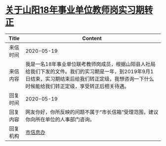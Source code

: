 # <a href="http://www.shangluo.gov.cn/zmhd/ldxxxx.jsp?urltype=leadermail.LeaderMailContentUrl&wbtreeid=1112&leadermailid=5869">关于山阳18年事业单位教师岗实习期转正</a>
|Title|Content|
|:---:|---|
|来信时间|2020-05-19|
|来信内容|我是一名18年事业单位联考教师岗成员，根据山阳县人社局给我们下发的文件。我们的实习期是一年，到2019年9月1日结束，实习期结束后给我们转正定级，我想咨询一下什么时候能给我们转正定级，享受转正后相关待遇。|
|回复时间|2020-05-19|
|回复内容|网友你好，你所反映的问题不属于“市长信箱”受理范围，建议你向所在单位的人事部门咨询。|
|回复机构|<a href="../../categories/agencies/市信息办.md">市信息办</a>|